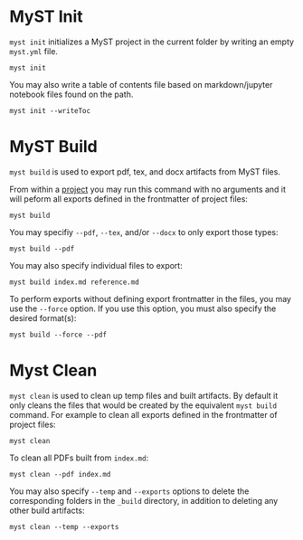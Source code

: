 # MyST Init

`myst init` initializes a MyST project in the current folder by writing an empty `myst.yml` file.

```
myst init
```

You may also write a table of contents file based on markdown/jupyter notebook files found on the path.

```
myst init --writeToc
```

# MyST Build

`myst build` is used to export pdf, tex, and docx artifacts from MyST files.

From within a [project](#myst-init) you may run this command with no arguments and it will peform all exports defined in the frontmatter of project files:

```
myst build
```

You may specifiy `--pdf`, `--tex`, and/or `--docx` to only export those types:

```
myst build --pdf
```

You may also specify individual files to export:

```
myst build index.md reference.md
```

To perform exports without defining export frontmatter in the files, you may use the `--force` option. If you use this option, you must also specify the desired format(s):

```
myst build --force --pdf
```

# Myst Clean

`myst clean` is used to clean up temp files and built artifacts. By default it only cleans the files that would be created by the equivalent `myst build` command. For example to clean all exports defined in the frontmatter of project files:

```
myst clean
```

To clean all PDFs built from `index.md`:

```
myst clean --pdf index.md
```

You may also specify `--temp` and `--exports` options to delete the corresponding folders in the `_build` directory, in addition to deleting any other build artifacts:

```
myst clean --temp --exports
```
